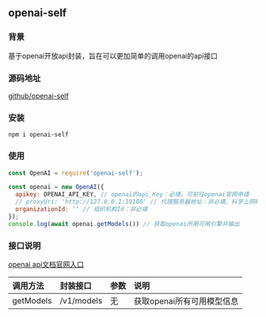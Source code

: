 ## openai-self

### 背景
  基于openai开放api封装，旨在可以更加简单的调用openai的api接口

### 源码地址
  [github/openai-self](https://github.com/sunboye/openai-self)

### 安装
  `npm i openai-self`

### 使用
  ```javascript
  const OpenAI = require('openai-self');

  const openai = new OpenAI({
    apikey: OPENAI_API_KEY, // openai的api_Key：必填，可前往openai官网申请
    // proxyUri: 'http://127.0.0.1:19180' // 代理服务器地址：非必填，科学上网时需要
    organizationId: '' // 组织机构Id：非必填
  });
  console.log(await openai.getModels()) // 获取openai所用可用引擎并输出

  ```
### 接口说明

[openai api文档官网入口](https://platform.openai.com/docs/api-reference)

调用方法      |   封装接口   |       参数         |   说明
:------------| :------------| :-----------------| :--------------
getModels    | /v1/models   | 无                | 获取openai所有可用模型信息